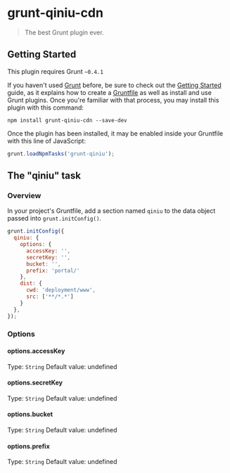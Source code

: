 # grunt-qiniu-cdn

> The best Grunt plugin ever.

## Getting Started
This plugin requires Grunt `~0.4.1`

If you haven't used [Grunt](http://gruntjs.com/) before, be sure to check out the [Getting Started](http://gruntjs.com/getting-started) guide, as it explains how to create a [Gruntfile](http://gruntjs.com/sample-gruntfile) as well as install and use Grunt plugins. Once you're familiar with that process, you may install this plugin with this command:

```shell
npm install grunt-qiniu-cdn --save-dev
```

Once the plugin has been installed, it may be enabled inside your Gruntfile with this line of JavaScript:

```js
grunt.loadNpmTasks('grunt-qiniu');
```

## The "qiniu" task

### Overview
In your project's Gruntfile, add a section named `qiniu` to the data object passed into `grunt.initConfig()`.

```js
grunt.initConfig({
  qiniu: {
    options: {
      accessKey: '',
      secretKey: '',
      bucket: '',
      prefix: 'portal/'
    },
    dist: {
      cwd: 'deployment/www',
      src: ['**/*.*']
    }
  },
});
```

### Options

#### options.accessKey
Type: `String`
Default value: undefined


#### options.secretKey
Type: `String`
Default value: undefined

#### options.bucket
Type: `String`
Default value: undefined

#### options.prefix
Type: `String`
Default value: undefined

